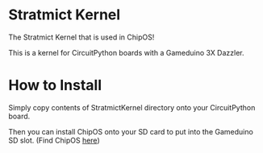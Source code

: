# Stratmict Kernel
 The Stratmict Kernel that is used in ChipOS!

 This is a kernel for CircuitPython boards with a Gameduino 3X Dazzler.
 
# How to Install
 Simply copy contents of StratmictKernel directory onto your CircuitPython board.
 
 Then you can install ChipOS onto your SD card to put into the Gameduino SD slot. (Find ChipOS [here](https://github.com/ProjectKalgary/ChipOS))
